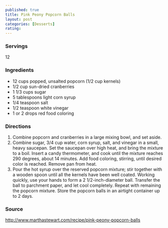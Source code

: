 ```yaml
---
published: true
title: Pink Peony Popcorn Balls
layout: post
categories: [Desserts]
rating: 
---
```

### Servings
12

### Ingredients
- 12 cups popped, unsalted popcorn (1/2 cup kernels)
- 1/2 cup sun-dried cranberries
- 1 1/3 cups sugar
- 5 tablespoons light corn syrup
- 1/4 teaspoon salt
- 1/2 teaspoon white vinegar
- 1 or 2 drops red food coloring



### Directions
1. Combine popcorn and cranberries in a large mixing bowl, and set aside.
2. Combine sugar, 3/4 cup water, corn syrup, salt, and vinegar in a small, heavy saucepan. Set the saucepan over high heat, and bring the mixture to a boil. Insert a candy thermometer, and cook until the mixture reaches 290 degrees, about 14 minutes. Add food coloring, stirring, until desired color is reached. Remove pan from heat.
3. Pour the hot syrup over the reserved popcorn mixture; stir together with a wooden spoon until all the kernels have been well coated. Working quickly, use your hands to form a 2 1/2-inch-diameter ball. Transfer the ball to parchment paper, and let cool completely. Repeat with remaining the popcorn mixture. Store the popcorn balls in an airtight container up to 2 days.

### Source
<a href="http://www.marthastewart.com/recipe/pink-peony-popcorn-balls" target="new">http://www.marthastewart.com/recipe/pink-peony-popcorn-balls</a>
